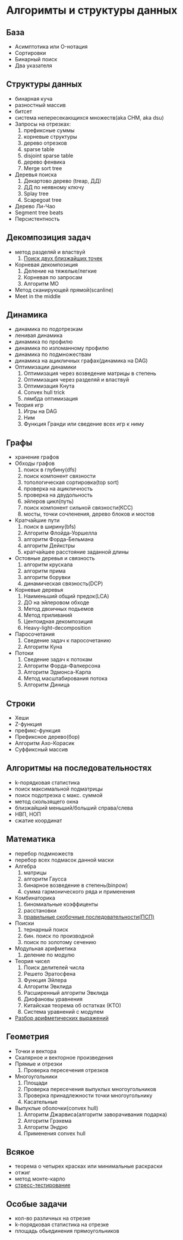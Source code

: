# **Алгоримты и структуры данных**

## База

- Асимптотика или O-нотация
- Сортировки
- Бинарный поиск
- Два указателя

## Структуры данных

- бинарная куча
- разностный массив
- битсет
- система непересекающихся множеств(aka СНМ, aka dsu)
- Запросы на отрезках:
    1. префиксные суммы
    2. корневые структуры
    3. дерево отрезков
    4. sparse table
    5. disjoint sparse table
    6. дерево фенвика
    7. Merge sort tree
- Деревья поиска
    1. Декартово дерево (treap, ДД)
    2. ДД по неявному ключу
    3. Splay tree
    4. Scapegoat tree
- Дерево Ли-Чао
- Segment tree beats
- Персистентность

## Декомпозиция задач

- метод разделяй и властвуй
    1. [Поиск двух близжайших точек](/Algos/geometry/2_closest_points.md)
- Корневая декомпозиция
    1. Деление на тяжелые/легкие
    2. Корневая по запросам
    3. Алгоритм МО
- Метод сканирующей прямой(scanline)
- Meet in the middle

## Динамика

- динамика по подотрезкам
- ленивая динамика
- динамика по профилю
- динамика по изломанному профилю
- динамика по подмножествам
- динамика на ацикличных графах(динамика на DAG)
- Оптимизации динамики
    1. Оптимизация через возведение матрицы в степень
    2. Оптимизация через разделяй и властвуй
    3. Оптимизация Кнута
    4. Convex hull trick
    5. лямбда оптимизация
- Теория игр
    1. Игры на DAG
    2. Ним
    3. Функция Гранди или сведение всех игр к ниму

## Графы

- хранение графов
- Обходы графов
    1. поиск в глубину(dfs)
    2. поиск компонент связности
    3. топологическая сортировка(top sort)
    4. проверка на ацикличность
    5. проверка на двудольность
    6. эйлеров цикл(путь)
    7. поиск компонент сильной связности(КСС)
    8. мосты, точки сочленения, дерево блоков и мостов
- Кратчайшие пути
    1. поиск в ширину(bfs)
    2. Алгоритм Флойда-Уоршелла
    3. алгоритм Форда-Бельмана
    4. алгоритм Дейкстры
    5. кратчайшее расстояние заданной длины
- Остовные деревья и связность
    1. алгоритм крускала
    2. алгоритм прима
    3. алгоритм борувки
    4. динамическая связность(DCP)
- Корневые деревья
    1. Наименьший общий предок(LCA)
    2. ДО на эйлеровом обходе
    3. Метод двоичных подьемов
    4. Метод приливаний
    5. Центоидная декомпозиция
    6. Heavy-light-decomposition
- Паросочетания
    1. Сведение задач к паросочетанию
    2. Алгоритм Куна
- Потоки
    1. Сведение задач к потокам
    2. Алгоритм Форда-Фалкерсона
    3. Алгоритм Эдмонса-Карпа
    4. Метод масштабирования потока
    5. Алгоритм Диница

## Строки

- Хеши
- Z-функция
- префикс-функция
- Префиксное дерево(бор)
- Алгоритм Ахо-Корасик
- Суффиксный массив

## Алгоритмы на последовательностях

- k-порядковая статистика
- поиск максимальной подматрицы
- поиск подотрезка с макс. суммой
- метод скользящего окна
- близжайший меньший/больший справа/слева
- НВП, НОП
- сжатие координат

## Математика

- перебор подмножеств
- перебор всех подмасок данной маски
- Алгебра
    1. матрицы
    2. алгоритм Гаусса
    3. бинарное возведение в степень(binpow)
    4. сумма гармонического ряда и применения
- Комбинаторика
    1. биномиальные коэффиценты
    2. расстановки
    3. [правильные скобочные последовательности(ПСП)](Algos/PSP.md)
- Поиски
    1. тернарный поиск
    2. бин. поиск по производной
    3. поиск по золотому сечению
- Модульная арифметика
    1. деление по модулю
- Теория чисел
    1. Поиск делителей числа
    2. Решето Эратосфена
    3. Функция Эйлера
    4. Алгоритм Эвклида
    5. Расширенный алгоритм Эвклида
    6. Диофановы уравнения
    7. Китайская теорема об остатках (КТО)
    8. Система уравнений с модулем
- [Разбор арифметических выражений](Algos/Reversed_Polish_Notation.md)

## Геометрия

- Точки и вектора
- Скалярное и векторное произведения
- Прямые и отрезки
    1. Проверка пересечения отрезков
- Многоугольники
    1. Площади
    2. Проверка пересечения выпуклых многоугольников
    3. Проверка принадлежности точки многоугольнику
    4. Касательные
- Выпуклые оболочки(convex hull)
     1. Алгоритм Джарвиса(алгоритм заворачивания подарка)
     2. Алгоритм Грэхема
     3. Алгоритм Эндрю
     4. Применения convex hull

## Всякое

- теорема о четырех красках или минимальные раскраски
- отжиг
- метод монте-карло
- [стресс-тестирование](Algos/Stress-testing.md)

## Особые задачи

- кол-во различных на отрезке
- k-порядковая статистика на отрезке
- площадь обьединения прямоугольников
